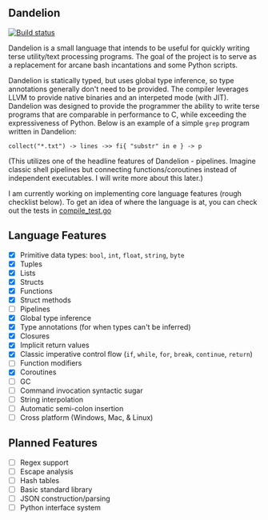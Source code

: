 Dandelion
---
[![Build status](https://ci.appveyor.com/api/projects/status/gw92mo0nl48cy3mm?svg=true)](https://ci.appveyor.com/project/zdandoh/dandelion)

Dandelion is a small language that intends to be useful for quickly writing terse utility/text processing programs. The goal of the project is to serve as a replacement for arcane bash incantations and some Python scripts.

Dandelion is statically typed, but uses global type inference, so type annotations generally don't need to be provided. The compiler leverages LLVM to provide native binaries and an interpeted mode (with JIT). Dandelion was designed to provide the programmer the ability to write terse programs that are comparable in performance to C, while exceeding the expressiveness of Python. Below is an example of a simple `grep` program written in Dandelion:
```
collect("*.txt") -> lines ->> fi{ "substr" in e } -> p
```
(This utilizes one of the headline features of Dandelion - pipelines. Imagine classic shell pipelines but connecting functions/coroutines instead of independent executables. I will write more about this later.)

I am currently working on implementing core language features (rough checklist below). To get an idea of where the language is at, you can check out the tests in [compile_test.go](compile/compile_test.go)

Language Features
---

- [x] Primitive data types: `bool`, `int`, `float`, `string`, `byte`
- [x] Tuples
- [x] Lists
- [x] Structs
- [x] Functions
- [x] Struct methods
- [ ] Pipelines
- [x] Global type inference
- [x] Type annotations (for when types can't be inferred)
- [x] Closures
- [x] Implicit return values
- [x] Classic imperative control flow (`if`, `while`, `for`, `break`, `continue`, `return`)
- [ ] Function modifiers
- [x] Coroutines
- [ ] GC
- [ ] Command invocation syntactic sugar
- [ ] String interpolation
- [ ] Automatic semi-colon insertion
- [ ] Cross platform (Windows, Mac, & Linux)

Planned Features
---
- [ ] Regex support
- [ ] Escape analysis
- [ ] Hash tables
- [ ] Basic standard library
- [ ] JSON construction/parsing
- [ ] Python interface system
